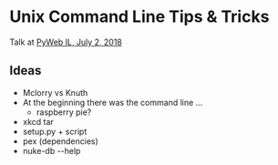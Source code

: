 # Unix Command Line Tips & Tricks 

Talk at [PyWeb IL, July 2, 2018](https://www.meetup.com/PyWeb-IL/events/250814110/)


## Ideas

* Mclorry vs Knuth
* At the beginning there was the command line ...
    - raspberry pie?
* xkcd tar
* setup.py + script
* pex (dependencies)
* nuke-db --help
